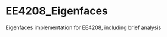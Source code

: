 EE4208_Eigenfaces
=================

Eigenfaces implementation for EE4208, including brief analysis

